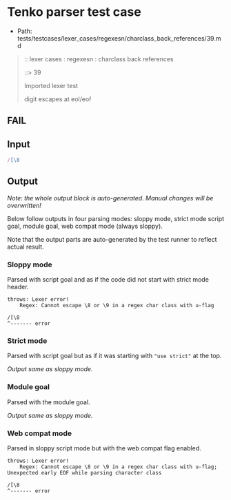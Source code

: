 # Tenko parser test case

- Path: tests/testcases/lexer_cases/regexesn/charclass_back_references/39.md

> :: lexer cases : regexesn : charclass back references
>
> ::> 39
>
> Imported lexer test
>
> digit escapes at eol/eof

## FAIL

## Input

`````js
/[\8
`````

## Output

_Note: the whole output block is auto-generated. Manual changes will be overwritten!_

Below follow outputs in four parsing modes: sloppy mode, strict mode script goal, module goal, web compat mode (always sloppy).

Note that the output parts are auto-generated by the test runner to reflect actual result.

### Sloppy mode

Parsed with script goal and as if the code did not start with strict mode header.

`````
throws: Lexer error!
    Regex: Cannot escape \8 or \9 in a regex char class with u-flag

/[\8
^------- error
`````

### Strict mode

Parsed with script goal but as if it was starting with `"use strict"` at the top.

_Output same as sloppy mode._

### Module goal

Parsed with the module goal.

_Output same as sloppy mode._

### Web compat mode

Parsed in sloppy script mode but with the web compat flag enabled.

`````
throws: Lexer error!
    Regex: Cannot escape \8 or \9 in a regex char class with u-flag; Unexpected early EOF while parsing character class

/[\8
^------- error
`````

